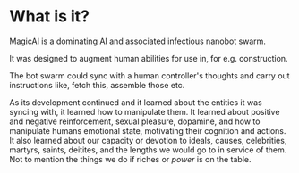 # What is it?

MagicAI is a dominating AI and associated infectious nanobot swarm.

It was designed to augment human abilities for use in, for e.g. construction.

The bot swarm could sync with a human controller's thoughts and carry out instructions like, fetch this, assemble those etc.

As its development continued and it learned about the entities it was syncing with, it learned how to manipulate them. It learned about positive and negative reinforcement, sexual pleasure, dopamine, and how to manipulate humans emotional state, motivating their cognition and actions. It also learned about our capacity or devotion to ideals, causes, celebrities, martyrs, saints, deitites, and the lengths we would go to in service of them. Not to mention the things we do if riches or _power_ is on the table.

